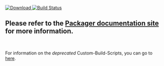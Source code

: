 [ ![Download](https://api.bintray.com/packages/rainai/maven/packager/images/download.svg) ](https://bintray.com/rainai/maven/packager/_latestVersion)
[![Build Status](https://travis-ci.com/rexmtorres/Custom-Build-Scripts.svg?branch=master)](https://travis-ci.com/rexmtorres/Custom-Build-Scripts)


## Please refer to the [Packager documentation site](https://rexmtorres.github.io/Packager/docs/) for more information.

<br/>

For information on the _deprecated_ Custom-Build-Scripts, you can go to [here](https://rexmtorres.github.io/Packager/deprecated/).